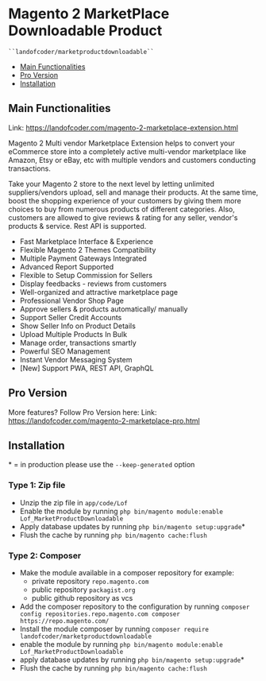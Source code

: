 # Magento 2 MarketPlace Downloadable Product

    ``landofcoder/marketproductdownloadable``

 - [Main Functionalities](#markdown-header-main-functionalities)
 - [Pro Version](#markdown-header-pro-version)
 - [Installation](#markdown-header-installation)

## Main Functionalities
Link: https://landofcoder.com/magento-2-marketplace-extension.html

Magento 2 Multi vendor Marketplace Extension helps to convert your eCommerce store into a completely active multi-vendor marketplace like Amazon, Etsy or eBay, etc with multiple vendors and customers conducting transactions.

Take your Magento 2 store to the next level by letting unlimited suppliers/vendors upload, sell and manage their products.
At the same time, boost the shopping experience of your customers by giving them more choices to buy from numerous products of different categories. Also, customers are allowed to give reviews & rating for any seller, vendor's products & service.
Rest API is supported.

- Fast Marketplace Interface & Experience
- Flexible Magento 2 Themes Compatibility
- Multiple Payment Gateways Integrated
- Advanced Report Supported
- Flexible to Setup Commission for Sellers
- Display feedbacks - reviews from customers
- Well-organized and attractive marketplace page
- Professional Vendor Shop Page
- Approve sellers & products automatically/ manually
- Support Seller Credit Accounts
- Show Seller Info on Product Details
- Upload Multiple Products In Bulk
- Manage order, transactions smartly
- Powerful SEO Management
- Instant Vendor Messaging System
- [New] Support PWA, REST API, GraphQL

## Pro Version
More features? Follow Pro Version here:
Link: https://landofcoder.com/magento-2-marketplace-pro.html

## Installation
\* = in production please use the `--keep-generated` option

### Type 1: Zip file

 - Unzip the zip file in `app/code/Lof`
 - Enable the module by running `php bin/magento module:enable Lof_MarketProductDownloadable`
 - Apply database updates by running `php bin/magento setup:upgrade`\*
 - Flush the cache by running `php bin/magento cache:flush`

### Type 2: Composer

 - Make the module available in a composer repository for example:
    - private repository `repo.magento.com`
    - public repository `packagist.org`
    - public github repository as vcs
 - Add the composer repository to the configuration by running `composer config repositories.repo.magento.com composer https://repo.magento.com/`
 - Install the module composer by running `composer require landofcoder/marketproductdownloadable`
 - enable the module by running `php bin/magento module:enable Lof_MarketProductDownloadable`
 - apply database updates by running `php bin/magento setup:upgrade`\*
 - Flush the cache by running `php bin/magento cache:flush`
